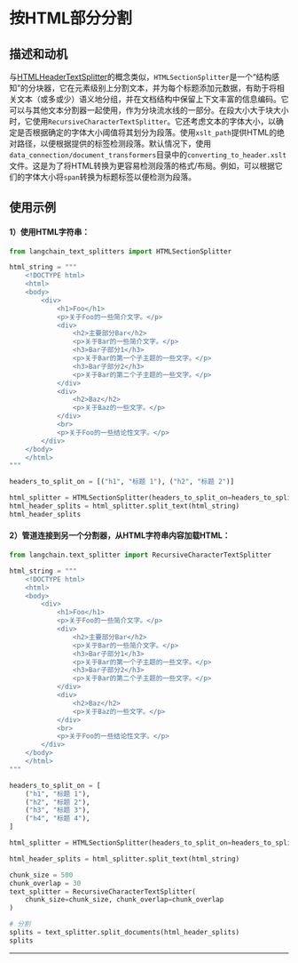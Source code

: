 # 按HTML部分分割

## 描述和动机
与[HTMLHeaderTextSplitter](/modules/data_connection/document_transformers/HTML_header_metadata)的概念类似，`HTMLSectionSplitter`是一个“结构感知”的分块器，它在元素级别上分割文本，并为每个标题添加元数据，有助于将相关文本（或多或少）语义地分组，并在文档结构中保留上下文丰富的信息编码。它可以与其他文本分割器一起使用，作为分块流水线的一部分。在段大小大于块大小时，它使用`RecursiveCharacterTextSplitter`。它还考虑文本的字体大小，以确定是否根据确定的字体大小阈值将其划分为段落。使用`xslt_path`提供HTML的绝对路径，以便根据提供的标签检测段落。默认情况下，使用`data_connection/document_transformers`目录中的`converting_to_header.xslt`文件。这是为了将HTML转换为更容易检测段落的格式/布局。例如，可以根据它们的字体大小将`span`转换为标题标签以便检测为段落。

## 使用示例
#### 1）使用HTML字符串：

```python
from langchain_text_splitters import HTMLSectionSplitter

html_string = """
    <!DOCTYPE html>
    <html>
    <body>
        <div>
            <h1>Foo</h1>
            <p>关于Foo的一些简介文字。</p>
            <div>
                <h2>主要部分Bar</h2>
                <p>关于Bar的一些简介文字。</p>
                <h3>Bar子部分1</h3>
                <p>关于Bar的第一个子主题的一些文字。</p>
                <h3>Bar子部分2</h3>
                <p>关于Bar的第二个子主题的一些文字。</p>
            </div>
            <div>
                <h2>Baz</h2>
                <p>关于Baz的一些文字。</p>
            </div>
            <br>
            <p>关于Foo的一些结论性文字。</p>
        </div>
    </body>
    </html>
"""

headers_to_split_on = [("h1", "标题 1"), ("h2", "标题 2")]

html_splitter = HTMLSectionSplitter(headers_to_split_on=headers_to_split_on)
html_header_splits = html_splitter.split_text(html_string)
html_header_splits
```

#### 2）管道连接到另一个分割器，从HTML字符串内容加载HTML：

```python
from langchain.text_splitter import RecursiveCharacterTextSplitter

html_string = """
    <!DOCTYPE html>
    <html>
    <body>
        <div>
            <h1>Foo</h1>
            <p>关于Foo的一些简介文字。</p>
            <div>
                <h2>主要部分Bar</h2>
                <p>关于Bar的一些简介文字。</p>
                <h3>Bar子部分1</h3>
                <p>关于Bar的第一个子主题的一些文字。</p>
                <h3>Bar子部分2</h3>
                <p>关于Bar的第二个子主题的一些文字。</p>
            </div>
            <div>
                <h2>Baz</h2>
                <p>关于Baz的一些文字。</p>
            </div>
            <br>
            <p>关于Foo的一些结论性文字。</p>
        </div>
    </body>
    </html>
"""

headers_to_split_on = [
    ("h1", "标题 1"),
    ("h2", "标题 2"),
    ("h3", "标题 3"),
    ("h4", "标题 4"),
]

html_splitter = HTMLSectionSplitter(headers_to_split_on=headers_to_split_on)

html_header_splits = html_splitter.split_text(html_string)

chunk_size = 500
chunk_overlap = 30
text_splitter = RecursiveCharacterTextSplitter(
    chunk_size=chunk_size, chunk_overlap=chunk_overlap
)

# 分割
splits = text_splitter.split_documents(html_header_splits)
splits

```
------
